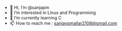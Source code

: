 - 👋 Hi, I’m @sanjapm
- 👀 I’m interested in Linux and Programming 
- 🌱 I’m currently learning C
- 📫 How to reach me : sanjaypmallar2108@gmail.com

<!---
sanjapm/sanjapm is a ✨ special ✨ repository because its `README.md` (this file) appears on your GitHub profile.
You can click the Preview link to take a look at your changes.
--->
